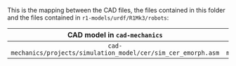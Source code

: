 This is the mapping between the CAD files, the files contained in this folder and the files contained in `r1-models/urdf/R1Mk3/robots`:

| CAD model in `cad-mechanics` | yaml file | csv file | YARP_ROBOT_NAME |
|:----------:|:---------:|:----------:|:--------------:|
| `cad-mechanics/projects/simulation_model/cer/sim_cer_emorph.asm` | `r1-models/urdf/creo2urdf/data/R1Mk3/R1Mk3_all_options.yaml` | `r1-models/urdf/creo2urdf/data/common/R1Mk3_joint_all_parameters.csv` | `R1Mk3Gazebo`  |